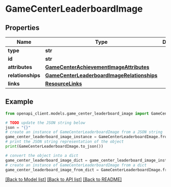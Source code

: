 # GameCenterLeaderboardImage


## Properties

Name | Type | Description | Notes
------------ | ------------- | ------------- | -------------
**type** | **str** |  | 
**id** | **str** |  | 
**attributes** | [**GameCenterAchievementImageAttributes**](GameCenterAchievementImageAttributes.md) |  | [optional] 
**relationships** | [**GameCenterLeaderboardImageRelationships**](GameCenterLeaderboardImageRelationships.md) |  | [optional] 
**links** | [**ResourceLinks**](ResourceLinks.md) |  | [optional] 

## Example

```python
from openapi_client.models.game_center_leaderboard_image import GameCenterLeaderboardImage

# TODO update the JSON string below
json = "{}"
# create an instance of GameCenterLeaderboardImage from a JSON string
game_center_leaderboard_image_instance = GameCenterLeaderboardImage.from_json(json)
# print the JSON string representation of the object
print(GameCenterLeaderboardImage.to_json())

# convert the object into a dict
game_center_leaderboard_image_dict = game_center_leaderboard_image_instance.to_dict()
# create an instance of GameCenterLeaderboardImage from a dict
game_center_leaderboard_image_from_dict = GameCenterLeaderboardImage.from_dict(game_center_leaderboard_image_dict)
```
[[Back to Model list]](../README.md#documentation-for-models) [[Back to API list]](../README.md#documentation-for-api-endpoints) [[Back to README]](../README.md)


